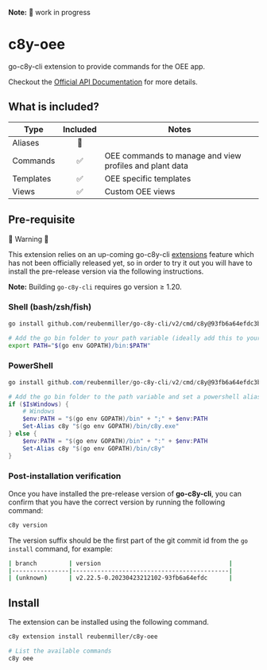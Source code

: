 **Note:** :construction: work in progress

# c8y-oee

go-c8y-cli extension to provide commands for the OEE app.

Checkout the [Official API Documentation](https://cumulocity.com/api/oee/#operation/getProductionPlanList) for more details.

## What is included?

|Type|Included|Notes|
|----|:-:|-----|
|Aliases|🔲||
|Commands|✅|OEE commands to manage and view profiles and plant data|
|Templates|✅|OEE specific templates|
|Views|✅|Custom OEE views|

## Pre-requisite

:rotating_light: Warning :rotating_light:

This extension relies on an up-coming go-c8y-cli [extensions](https://github.com/reubenmiller/go-c8y-cli/blob/feat/extensions-manager/docs/go-c8y-cli/docs/concepts/extensions.md) feature which has not been officially released yet, so in order to try it out you will have to install the pre-release version via the following instructions.

**Note:** Building `go-c8y-cli` requires go version ≥ 1.20.

### Shell (bash/zsh/fish)

```sh
go install github.com/reubenmiller/go-c8y-cli/v2/cmd/c8y@93fb6a64efdc3b023ad9773458e3b98e01f73e8a

# Add the go bin folder to your path variable (ideally add this to your shell profile (.zshrc for zsh or .bashrc for bash)
export PATH="$(go env GOPATH)/bin:$PATH"
```

### PowerShell

```powershell
go install github.com/reubenmiller/go-c8y-cli/v2/cmd/c8y@93fb6a64efdc3b023ad9773458e3b98e01f73e8a

# Add the go bin folder to the path variable and set a powershell alias to it
if ($IsWindows) {
    # Windows
    $env:PATH = "$(go env GOPATH)/bin" + ";" + $env:PATH
    Set-Alias c8y "$(go env GOPATH)/bin/c8y.exe"
} else {
    $env:PATH = "$(go env GOPATH)/bin" + ":" + $env:PATH
    Set-Alias c8y "$(go env GOPATH)/bin/c8y"
}
```

### Post-installation verification

Once you have installed the pre-release version of **go-c8y-cli**, you can confirm that you have the correct version by running the following command:

```sh
c8y version
```

The version suffix should be the first part of the git commit id from the `go install` command, for example:

```sh
| branch         | version                                    |
|----------------|--------------------------------------------|
| (unknown)      | v2.22.5-0.20230423212102-93fb6a64efdc      |
```

## Install

The extension can be installed using the following command.

```sh
c8y extension install reubenmiller/c8y-oee

# List the available commands
c8y oee
```
